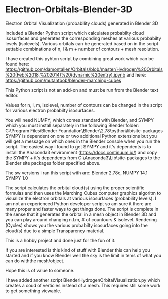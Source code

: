 # Electron-Orbitals-Blender-3D
Electron Orbital Visualization (probability clouds) generated in Blender 3D

Included a Blender Python script which calculates probabilty cloud isosurfaces and generates the corresponding meshes at various probabilty levels (isolevels). Various orbitals can be generated based on in the script settable combinations of n, l & m + number of contours + mesh resolution.

I have created this pyhton script by combining great work which can be found here: https://github.com/damontallen/Orbitals/blob/master/Hydrogen%20Orbitals%20(Feb%2018,%202014)%20(dynamic%20entry).ipynb and here: https://github.com/mutantbob/blender-marching-cubes

This Python script is not an add-on and must be run from the Blender text editor.

Values for n, l, m, isolevel, number of contours can be changed in the script for various electron probabilty isosurfaces.

You will need NUMPY, which comes standard with Blender, and SYMPY which you must install separately in the following Blender folder:
C:\Program Files\Blender Foundation\Blender\2.78\python\lib\site-packages
SYMPY is dependent on one or two additional Python extensions but you will get a message on which ones in the Blender console when you run the script. The easiest way i found to get SYMPY and it's dependents is to install the Anaconda3 environment (https://docs.continuum.io/) and copy the SYMPY + it's dependents from C:\Anaconda3\Lib\site-packages to the Blender site packages folder specified above.

The sw versions i ran this script with are: Blender 2.78c, NUMPY 14.1 SYMPY 1.0

The script calculates the orbital cloud(s) using the proper scientific formulas and then uses the Marching Cubes computer graphics algoritm to visualize the electron orbitals at various isosurfaces (probability levels).
I am not an experienced Python developer script so am sure it there are many proper and faster ways to get things done. The script is complete in the sense that it generates the orbital in a mesh object in Blender 3D and you can play around changing n.l.m, # of countours & isolevel. Rendering (Cycles) shows you the various probabilty isosurfaces going into the cloud(s) due to a simple Transparency material.

This is a hobby project and done just for the fun of it.

If you are interested is this kind of stuff with Blender this can help you started and if you know Blender well the sky is the limit in tems of what you can do withthe mesh/object.

Hope this is of value to someone.

I have added another script BlenderHydrogenOrbitalVisualization.py which creates a coud of verticies instead of a mesh. This requires still some work to get something viewable.

